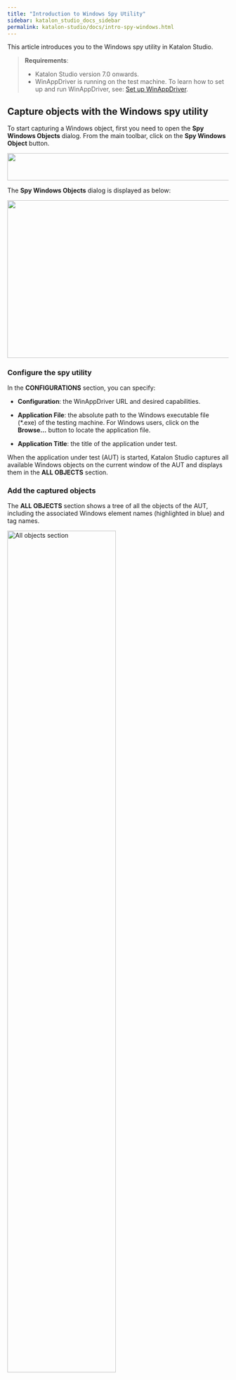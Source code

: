 ```yaml
---
title: "Introduction to Windows Spy Utility" 
sidebar: katalon_studio_docs_sidebar
permalink: katalon-studio/docs/intro-spy-windows.html 
---
```


This article introduces you to the Windows spy utility in Katalon Studio.

> **Requirements**:
>
> * Katalon Studio version 7.0 onwards.
> * WinAppDriver is running on the test machine. To learn how to set up and run WinAppDriver, see: [Set up WinAppDriver](https://docs.katalon.com/katalon-studio/docs/setup-winappdriver.html).

## Capture objects with the Windows spy utility

To start capturing a Windows object, first you need to open the **Spy Windows Objects** dialog. From the main toolbar, click on the **Spy Windows Object** button.

<img src="https://github.com/katalon-studio/docs-images/raw/master/katalon-studio/docs/introduction-desktop-app-testing/Spy_Windows_Object.png" width="549" height="61.5">

The **Spy Windows Objects** dialog is displayed as below:

<img src="https://github.com/katalon-studio/docs-images/raw/master/katalon-studio/docs/spy-windows-object/Spy-windows-object-dialogue.png" width="532" height="358">

### Configure the spy utility

In the **CONFIGURATIONS** section, you can specify:

* **Configuration**: the WinAppDriver URL and desired capabilities.

* **Application File**: the absolute path to the Windows executable file (*.exe) of the testing machine. For Windows users, click on the **Browse...** button to locate the application file.

* **Application Title**: the title of the application under test.

When the application under test (AUT) is started, Katalon Studio captures all available Windows objects on the current window of the AUT and displays them in the **ALL OBJECTS** section.

### Add the captured objects

The **ALL OBJECTS** section shows a tree of all the objects of the AUT, including the associated Windows element names (highlighted in blue) and tag names.

<img src="https://github.com/katalon-studio/docs-images/raw/master/katalon-studio/docs/spy-windows-object/Windows-Objects-Spy-1.png" width=70% alt="All objects section">

When an object is selected, the position of the associated element is highlighted in the **SCREEN VIEW**. This helps validate the selected Windows element.

[image-for-screen-view]

To add a Windows object, you need to check the checkbox on the left of the desired Windows object. The added object is then displayed in the **CAPTURED OBJECTS** section.

### View captured objects

The **CAPTURED OBJECTs** section shows all of the captured Windows elements you want to add to the **Object Repository**.

To view details about a captured object, click on it. The detailed information is displayed in the **OBJECT PROPERTIES** section.

<img src="https://github.com/katalon-studio/docs-images/raw/master/katalon-studio/docs/spy-windows-object/highlight.png" width=70% alt="Captured objects section">

You can view and edit the object name, locator and properties before adding it to the **Object Repository**.

### Configure an object properties

The **OBJECT PROPERTIES** section allows you to configure the following information:

* **Object Name**: the Windows object name.
* **Locator Strategy**: the type of object locator to identify the Windows element. To generate the object locator of the desired locator type, click on the **Generate** button.
* **Locator**: the generated object locator that can be customized.
* **Properties** table: all properties of the captured objects.

To add the captured objects to the **Object Repository**, click **OK** and select the target folder where you want to save the objects.

[image-for-selecting-object-repository-folder]

### View and edit the captured objects

You can view and edit the locator and properties of a captured object in the **Object** view.

From the **Tests Explorer**, expand the **Object Repository** section, and select the desired object.

[image]

Details about the captured object are displayed in the **Object** view as follows:

<img src="https://github.com/katalon-studio/docs-images/raw/master/katalon-studio/docs/spy-windows-object/Windows-Spy-Object-3.png" width=70% alt="Object view">

In the **Object** view, you can view and edit:

* **Locator**: the locator type and locator of the object.
* **Object Properties**: the properties of the object.